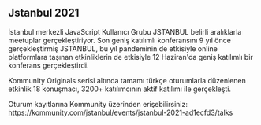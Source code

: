 ## Jstanbul 2021

İstanbul merkezli JavaScript Kullanıcı Grubu JSTANBUL belirli aralıklarla meetuplar gerçekleştiriyor. Son geniş katılımlı konferansını 9 yıl önce gerçekleştirmiş JSTANBUL, bu yıl pandeminin de etkisiyle online platformlara taşınan etkinliklerin de etkisiyle 12 Haziran'da geniş katılımlı bir konferans gerçekleştirdi.

Kommunity Originals serisi altında tamamı türkçe oturumlarla düzenlenen etkinlik 18 konuşmacı, 3200+ katılımcının aktif katılımı ile gerçekleşti.

Oturum kayıtlarına Kommunity üzerinden erişebilirsiniz: https://kommunity.com/jstanbul/events/jstanbul-2021-ad1ecfd3/talks
